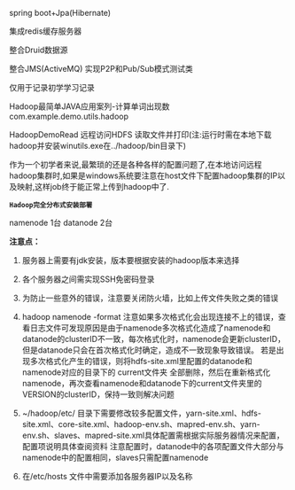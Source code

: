 spring boot+Jpa(Hibernate)

集成redis缓存服务器

整合Druid数据源

整合JMS(ActiveMQ)  实现P2P和Pub/Sub模式测试类

仅用于记录初学学习记录

Hadoop最简单JAVA应用案列-计算单词出现数 com.example.demo.utils.hadoop

HadoopDemoRead 远程访问HDFS 读取文件并打印(注:运行时需在本地下载hadoop并安装winutils.exe在../hadoop/bin目录下)

作为一个初学者来说,最繁琐的还是各种各样的配置问题了,在本地访问远程hadoop集群时,如果是windows系统要注意在host文件下配置hadoop集群的IP以及映射,这样job终于能正常上传到hadoop中了.

****`Hadoop完全分布式安装部署`****

namenode 1台 datanode 2台

**注意点：**

1. 服务器上需要有jdk安装，版本要根据安装的hadoop版本来选择

2. 各个服务器之间需实现SSH免密码登录
        
3. 为防止一些意外的错误，注意要关闭防火墙，比如上传文件失败之类的错误  

4. hadoop namenode -format 注意如果多次格式化会出现连接不上的错误，查看日志文件可发现原因是由于namenode多次格式化造成了namenode和datanode的clusterID不一致，每次格式化时，namenode会更新clusterID，但是datanode只会在首次格式化时确定，造成不一致现象导致错误。 
  若是出现多次格式化产生的错误，则将hdfs-site.xml里配置的datanode和namenode对应的目录下的 current文件夹 全部删除，然后在重新格式化namenode，再次查看namenode和datanode下的current文件夹里的VERSION的clusterID，保持一致则解决问题

5. ~/hadoop/etc/ 目录下需要修改较多配置文件，yarn-site.xml、hdfs-site.xml、core-site.xml、hadoop-env.sh、mapred-env.sh、yarn-env.sh、slaves、mapred-site.xml具体配置需根据实际服务器情况来配置，配置项说明具体查阅资料
注意配置时，datanode中的各项配置文件大部分与namenode中的配置相同，slaves只需配置namenode

6. 在/etc/hosts 文件中需要添加各服务器IP以及名称

